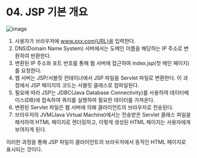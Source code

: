 # 04. JSP 기본 개요
![image](https://github.com/GYUNGAEEEE/WebProgramming/assets/158580466/5307b119-105f-4cbf-a4cf-57c7d736f042)

1. 사용자가 브라우저에 www.xxx.com(URL)을 입력한다.
2. DNS(Domain Name System) 서버에서는 도메인 이름을 해당하는 IP 주소로 변환하여 반환한다.
3. 변환된 IP 주소와 포트 번호를 통해 웹 서버에 접근하여 index.jsp(첫 메인 페이지)를 요청한다.
4. 웹 서버는 JSP/서블릿 컨테이너에서 JSP 파일을 Servlet 파일로 변환한다. 이 과정에서 JSP 페이지의 코드는 서블릿 클래스로 컴파일된다.
5. 필요에 따라 JSP는 JDBC(Java Database Connectivity)를 사용하여 데이터베이스(DB)에 접속하여 쿼리를 실행하여 필요한 데이터를 가져온다.
6. 변환된 Servlet 파일은 웹 서버에 의해 클라이언트의 브라우저로 전송된다.
7. 브라우저의 JVM(Java Virtual Machine)에서는 전송받은 Servlet 클래스 파일을 해석하여 HTML 페이지로 렌더링하고, 이렇게 생성된 HTML 페이지는 사용자에게 보여지게 된다.

이러한 과정을 통해 JSP 파일이 클라이언트의 브라우저에서 동적인 HTML 페이지로 표시되는 것이다.
